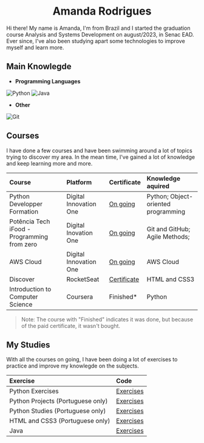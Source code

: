 <div align='center'>

# Amanda Rodrigues

</div>

Hi there! My name is Amanda, I'm from Brazil and I started the graduation course Analysis and Systems Development on august/2023, in Senac EAD. 
Ever since, I've also been studying apart some technologies to improve myself and learn more.

## Main Knowlegde

- **Programming Languages**

![Python](https://img.shields.io/badge/python-3670A0?style=for-the-badge&logo=python&logoColor=ffdd54) ![Java](https://img.shields.io/badge/java-%23ED8B00.svg?style=for-the-badge&logo=openjdk&logoColor=white)
- **Other**

![Git](https://img.shields.io/badge/git-%23F05033.svg?style=for-the-badge&logo=git&logoColor=white)

## Courses

I have done a few courses and have been swimming around a lot of topics trying to discover my area. In the mean time, I've gained a lot of knowledge and keep learning more and more.

|Course|Platform|Certificate|Knowledge aquired|
|:-----|:-------|:----------|:----------------|
|Python Developper Formation|Digital Innovation One|[On going]()|Python; Object-oriented programming|
|Potência Tech iFood - Programming from zero|Digital Inovation One|[On going]()|Git and GitHub; Agile Methods;|
|AWS Cloud|Digital Innovation One|[On going]()|AWS Cloud|
|Discover|RocketSeat|[Certificate](https://drive.google.com/file/d/1qP1kxDPeCv-Ttlwcv_J7-oIG8WND0eDB/view?usp=sharing)|HTML and CSS3|
|Introduction to Computer Science|Coursera|Finished*|Python|

> Note: The course with "Finished" indicates it was done, but because of the paid certificate, it wasn't bought.

## My Studies

With all the courses on going, I have been doing a lot of exercises to practice and improve my knowlegde on the subjects. 

|Exercise|Code|
|:-------|:---|
|Python Exercises| [Exercises](https://github.com/amanjonson22/Exercicios-Python/blob/main/programas/exercicios.md)|
|Python Projects (Portuguese only)|[Exercises]()|
|Python Studies (Portuguese only)|[Exercises](https://github.com/amanjonson22/Estudos-de-Python)|
|HTML and CSS3 (Portuguese only)| [Exercises](https://github.com/amanjonson22/projeto-discover)|
|Java|[Exercises](https://github.com/amanjonson22/dio-java-basico)|


